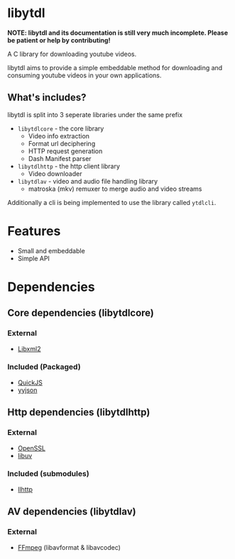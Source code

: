 # libytdl

**NOTE: libytdl and its documentation is still very much incomplete. Please be patient or help by contributing!**

A C library for downloading youtube videos.

libytdl aims to provide a simple embeddable method for downloading and consuming youtube videos in your own applications. 

## What's includes?
libytdl is split into 3 seperate libraries under the same prefix
- `libytdlcore` - the core library
    - Video info extraction
    - Format url deciphering
    - HTTP request generation
    - Dash Manifest parser
- `libytdlhttp` - the http client library
    - Video downloader
- `libytdlav` - video and audio file handling library
    - matroska (mkv) remuxer to merge audio and video streams

Additionally a cli is being implemented to use the library called `ytdlcli`.

# Features
- Small and embeddable
- Simple API

# Dependencies

## Core dependencies (libytdlcore)

### External
- [Libxml2](http://xmlsoft.org/)

### Included (Packaged)
- [QuickJS](https://bellard.org/quickjs/)
- [yyjson](https://github.com/ibireme/yyjson)

## Http dependencies (libytdlhttp)

### External
- [OpenSSL](https://www.openssl.org/)
- [libuv](https://libuv.org/)

### Included (submodules)
- [llhttp](https://github.com/nodejs/llhttp)

## AV dependencies (libytdlav)

### External
- [FFmpeg](http://ffmpeg.org/) (libavformat & libavcodec)
